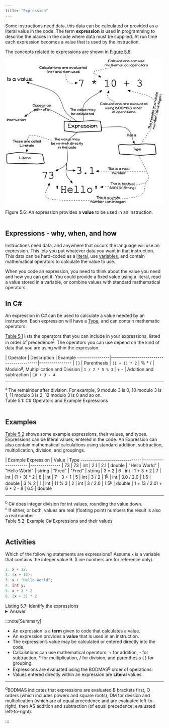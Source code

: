 ```yaml
---
title: "Expression"
---
```


Some instructions need data, this data can be calculated or provided as a literal value in the code. The term **expression** is used in programming to describe the places in the code where data must be supplied. At run time each expression becomes a value that is used by the instruction.

The concepts related to expressions are shown in [Figure 5.6](#FigureExpression).

<a id="FigureExpression"></a>

![Figure 5.6 An expression provides a value to be used in an instruction.](./images/expression-concept.png "An expression provides a value to be used in an instruction.")
<div class="caption"><span class="caption-figure-nbr">Figure 5.6: </span> An expression provides a <strong>value</strong> to be used in an instruction.</div><br/>

## Expressions - why, when, and how

Instructions need data, and anywhere that occurs the language will use an expression. This lets you put whatever data you want in that instruction. This data can be hard-coded as a [literal](../06-literal), use [variables](../12-variable), and contain mathematical operators to calculate the value to use.

When you code an expression, you need to think about the value you need and how you can get it. You could provide a fixed value using a literal, read a value stored in a variable, or combine values with standard mathematical operators.

## In C#

An expression in C# can be used to calculate a value needed by an instruction. Each expression will have a [Type](../06-type), and can contain mathematic operators.

[Table 5.1](#TableOperators) lists the operators that you can include in your expressions, listed in order of precedence<sup>[1](#FootnotePrecedence)</sup>. The operators you can use depend on the kind of data that you are using within the expression.

<a id="TableOperators"></a>
  |  Operator | Description                          | Example
  ----------------|------------------------------------------|----------------
  |      ( )      | Parenthesis                              |  `(1 + 1) * 2`
  |     % * /     | Modulo<sup>[a](#FootnoteOperators)</sup>, Multiplication and Division |  `1 / 2 * 5 % 3` 
  |      + -      | Addition and subtraction                 |  `10 + 3 - 4`

<hr class="footnote">
<div id="FootnoteOperators" class="footnote">
<sup>a </sup>The remainder after division. For example, 9 modulo 3 is 0, 10 modulo 3 is 1, 11 modulo 3 is 2, 12 modulo 3 is 0 and so on.
</div>
<div class="caption"><span class="caption-figure-nbr">Table 5.1: </span> C# Operators and Example Expressions</div><br/>

## Examples

[Table 5.2](#TableExpressions) shows some example expressions, their values, and types. Expressions can be literal values, entered in the code. An Expression can also contain mathematical calculations using standard addition, subtraction, multiplication, division, and groupings.

<a id="TableExpressions"></a>
  |    Example Expression   |      Value       |   Type
  ------------------------------|--------------------- |---------------
  |             73              |         73           |  int
  |            2.1              |         2.1          |  double
  |       "Hello World"         |   \"Hello World\"    |  string
  |           "Fred"            |      \"Fred\"        |  string
  |           3 * 2             |          6           |  int
  |         1 + 3 * 2           |          7           |  int
  |         (1 + 3) * 2         |          8           |  int
  |         7 - 3 + 1           |          5           |  int
  |           3 / 2             |       1<sup>[b](#FootnoteExpressions)</sup>  |  int
  |          3.0 / 2.0          |         1.5          |  double
  |            3 % 2            |          1           |  int
  |           11 % 3            |          2           |  int
  |          3 / 2.0            |      1.5<sup>[c](#FootnoteExpressions)</sup> |  double
  | 1 + (3 / 2.0) + 6 * 2 - 8   |         6.5          |  double
<hr class="footnote">
<div id="FootnoteExpressions" class="footnote">
<sup>b </sup>C# does integer division for int values, rounding the value down.<br/>
<sup>c </sup>If either, or both, values are real (floating point) numbers the result is also a real number
</div>
<div class="caption"><span class="caption-figure-nbr">Table 5.2: </span>Example C# Expressions and their values</div><br/>

## Activities

Which of the following statements are expressions? Assume `x` is a variable that contains the integer value 9. (Line numbers are for reference only).

```csharp
1. x + 12;
2. (x + 12);
3. x + "Hello World";
4. int y;
5. x + 3 * 2
6. (x + 3) * 2
```

<div class="caption"><span class="caption-figure-nbr">Listing 5.7: </span>Identify the expressions</div>
<details>
  <summary role="button">Answer</summary>
  <ul>
    <li><strong>Line 1:</strong> Yes this is an expression because it performs the calculation 9 + 12 and evaluates to the integer 21.</li>
    <li><strong>Line 2:</strong> Yes this is an expression because it performs the calculation 9 + 12 and evaluates to the integer 21. The brackets can be ignored as they simply group the expression before the evaluation takes place</li>
    <li><strong>Line 3:</strong> This is tricky. C# includes some *intelligence* that means this is an expression because the compiler will convert the integer to a string and evaluate the expression by concatenating the two strings "3" and "Hello World" to give "3Hello World"</li>
    <li><strong>Line 4:</strong> No, this is a variable declaraction. There are no expressions on this line.</li>
    <li><strong>Line 5:</strong> Yes this is an expression. It will be `9 + 3 * 2`, the multiplication goes first so this is `9 + 6`, being `15`.</li>
    <li><strong>Line 6:</strong> Yes this is an expression. Parenthesis mean the `(9 + 3)` is evaluated first, giving `12 * 2`, being `24`.</li>
  </ul>
</details>


:::note[Summary]

- An expression is a **term** given to code that calculates a value.
- An expression provides a **value** that is used in an instruction.
- The expression’s value may be calculated or entered directly into the code.
- Calculations can use mathematical operators: + for addition, - for subtraction, * for multiplication, / for division, and parenthesis ( ) for grouping.
- Expressions are evaluated using the BODMAS<sup>[d](#FootnoteBODMAS)</sup> order of operations.
- Values entered directly within an expression are **Literal** values.
<hr/>
<div id="FootnoteBODMAS" class="footnote"><sup>d</sup>BODMAS indicates that expressions are evaluated B brackets first, O orders (which includes powers and square roots), DM for division and multiplication (which are of equal precedence and are evaluated left-to-right), then AS addition and subtraction (of equal precedence, evaluated left-to-right).</div>

:::
